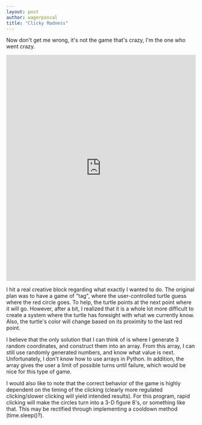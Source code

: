 ```yaml
---
layout: post
author: wagerpascal
title: "Clicky Madness"
---
```


Now don't get me wrong, it's not the game that's crazy, I'm the one who went crazy.

<iframe src="https://trinket.io/embed/python/eb252deff4" width="100%" height="600" frameborder="0" marginwidth="0" marginheight="0" allowfullscreen></iframe>

I hit a real creative block regarding what exactly I wanted to do. The original plan was to have a game of "tag", where the user-controlled turtle guess where the red circle goes. To help, the turtle points at the next point where it will go.
However, after a bit, I realized that it is a whole lot more difficult to create a system where the turtle has foresight with what we currently know. Also, the turtle's color will change based on its proximity to the last red point.

I believe that the only solution that I can think of is where I generate 3 random coordinates, and construct them into an array. From this array, I can still use randomly generated numbers, and know what value is next.
Unfortunately, I don't know how to use arrays in Python.
In addition, the array gives the user a limit of possible turns until failure, which would be nice for this type of game.

I would also like to note that the correct behavior of the game is highly dependent on the timing of the clicking (clearly more regulated clicking/slower clicking will yield intended results). For this program, rapid clicking will make the circles turn into a 3-D figure 8's, or something like that. This may be rectified through implementing a cooldown method (time.sleep()?).
